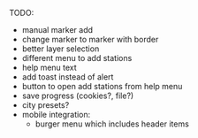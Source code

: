 TODO:

- manual marker add
- change marker to marker with border
- better layer selection
- different menu to add stations
- help menu text
- add toast instead of alert
- button to open add stations from help menu
- save progress (cookies?, file?)
- city presets?
- mobile integration:
    - burger menu which includes header items